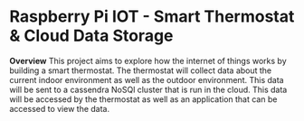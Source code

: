Raspberry Pi IOT - Smart Thermostat & Cloud Data Storage
========================================================

**Overview**
This project aims to explore how the internet of things works by building a smart thermostat.  The thermostat will collect data about the current indoor environment as well as the outdoor environment.  This data will be sent to a cassendra NoSQl cluster that is run in the cloud.  This data will be accessed by the thermostat as well as an application that can be accessed to view the data.
